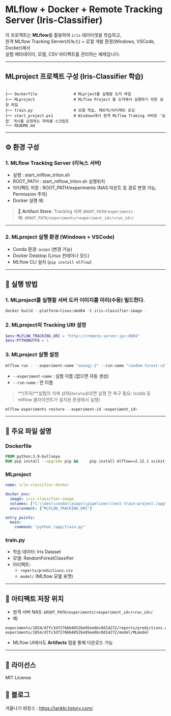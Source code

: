 # MLflow + Docker + Remote Tracking Server (Iris-Classifier)

이 프로젝트는 **MLflow**를 활용하여 `iris` 데이터셋을 학습하고,  
원격 MLflow Tracking Server(리눅스) + 로컬 개발 환경(Windows, VSCode, Docker)에서  
실험 메타데이터, 모델, CSV 아티팩트를 관리하는 예제입니다.

---

## MLproject 프로젝트 구성 (Iris-Classifier 학습)

```
.
├── Dockerfile                # MLprject를 실행할 도커 파일
├── MLproject                 # MLflow Project 를 도커에서 실행하기 위한 설정 파일
├── train.py                  # 모델 학습, 메트릭/아티팩트 로깅
├── start_project.ps1         # Windows에서 원격 MLflow Traking 서버로 '실험' 개시를 요청하는 파워쉘 스크립트
└── README.md
```

---

## ⚙️ 환경 구성

### 1. MLflow Tracking Server (리눅스 서버)
- 실행 : start_mlflow_triton.sh
- ROOT_PATH : start_mlflow_triton.sh 실행위치
- 아티팩트 저장 : ROOT_PATH/experiments (NAS 마운트 등 경로 변경 가능, Permission 주의)
- Docker 실행 예:

> 📂 **Artifact Store**: Tracking 서버 `$ROOT_PATH/experiments`  
> 예: `$ROOT_PATH/experiments/<experiment_id>/<run_id>/`

---

### 2. MLproject 실행 환경 (Windows + VSCode)
- Conda 환경: `aiops` (변경 가능)
- Docker Desktop (Linux 컨테이너 모드)
- MLflow CLI 설치 (`pip install mlflow`)

---

## 🚀 실행 방법

### 1. MLproject를 실행할 서버 도커 이미지를 미리(수동) 빌드한다.
```powershell
docker build --platform=linux/amd64 -t iris-classifier-image .
```

### 2. MLproject의 Tracking URI 설정
```start_projects.ps1
$env:MLFLOW_TRACKING_URI = "http://<remote-server-ip>:8894"
$env:PYTHONUTF8 = 1
```

### 3. MLproject 실행 설정
```start_projects.ps1
mlflow run . --experiment-name "seongj-2" --run-name "random-forest-v2"
```
- `--experiment-name` : 실험 이름 (없으면 자동 생성)
- `--run-name` : 런 이름

> **(주의)**실험이 삭제 상태(`deleted`)라면 실행 전 복구 필요: (coda 등 mlflow 클라이언트가 설치된 환경에서 실행)
```restore_experiment.ps1
mlflow experiments restore --experiment-id <experiment_id>
```

---

## 📄 주요 파일 설명

### **Dockerfile**
```dockerfile
FROM python:3.9-bullseye
RUN pip install --upgrade pip &&     pip install mlflow==2.12.1 scikit-learn
```

### **MLproject**
```yaml
name: iris-classifier-docker

docker_env:
  image: iris-classifier-image
  volumes: ["C:\\dev\\conda\\aiops\\pipelines\\test-train-project:/app"]
  environment: ["MLFLOW_TRACKING_URI"]

entry_points:
  main:
    command: "python /app/train.py"
```

### **train.py**
- 학습 데이터: Iris Dataset
- 모델: RandomForestClassifier
- 아티팩트:
  - `reports/predictions.csv`
  - `model/` (MLflow 모델 포맷)

---

## 📂 아티팩트 저장 위치
- 원격 서버 NAS: `$ROOT_PATH/experiments/<experiment_id>/<run_id>/`
- 예:
```
experiments/1854/d7fc3df276664852be95ee6bc0d14272/reports/predictions.csv
experiments/1854/d7fc3df276664852be95ee6bc0d14272/model/MLmodel
```
- MLflow UI에서도 **Artifacts** 탭을 통해 다운로드 가능

---

## 📜 라이선스
MIT License

## 📜 블로그
겨울나기 바캉스 : https://jarikki.tistory.com/